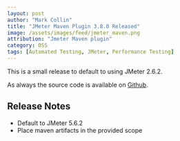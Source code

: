 ```yaml
---
layout: post
author: "Mark Collin"
title: "JMeter Maven Plugin 3.8.0 Released"
image: /assets/images/feed/jmeter_maven.png
attribution: "Jmeter Maven plugin"
category: OSS
tags: [Automated Testing, JMeter, Performance Testing]
---
```


This is a small release to default to using JMeter 2.6.2.

As always the source code is available on [Github](https://github.com/jmeter-maven-plugin/jmeter-maven-plugin).

## Release Notes

- Default to JMeter 5.6.2
- Place maven artifacts in the provided scope
